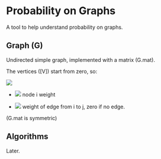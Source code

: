 # Probability on Graphs

A tool to help understand probability on graphs.

## Graph (G)

Undirected simple graph, implemented with a matrix (G.mat).

The vertices ([V]) start from zero, so:

<img src="https://render.githubusercontent.com/render/math?math=\forall i \in [V]:">

* <img src="https://render.githubusercontent.com/render/math?math=G.mat[i,i] ="> node i weight

* <img src="https://render.githubusercontent.com/render/math?math=\forall j \in [V], j \neq i: G.mat[i,j] ="> weight of edge from i to j, zero if no edge.

(G.mat is symmetric)

## Algorithms

Later.
